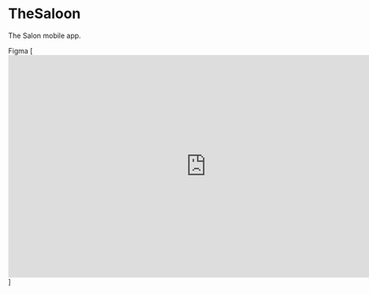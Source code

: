 # TheSaloon
The Salon mobile app.

Figma
[<iframe style="border: 1px solid rgba(0, 0, 0, 0.1);" width="800" height="450" src="https://www.figma.com/embed?embed_host=share&url=https%3A%2F%2Fwww.figma.com%2Ffile%2FYSHYToEffH2fRKDvhKsdOE%2FUntitled" allowfullscreen></iframe>]
